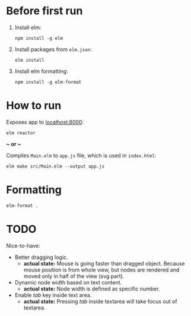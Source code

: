 # Before first run

1. Install elm:
   ```
   npm install -g elm
   ```
2. Install packages from `elm.json`:
   ```
   elm install
   ```
3. Install elm formatting:
    ```
    npm install -g elm-format
    ```

# How to run

Exposes app to [localhost:8000](http://localhost:8000):
```
elm reactor
```

**~ or ~**

Compiles `Main.elm` to `app.js` file, which is used in `index.html`:
```
elm make src/Main.elm --output app.js
```

# Formatting

```
elm-format .
```

# TODO

Nice-to-have:

- Better dragging logic.
  - **actual state:** Mouse is going faster than dragged object. Because mouse position is from whole view, but nodes are rendered and moved only in half of the view (svg part).
- Dynamic node width based on text content.
  - **actual state:** Node width is defined as specific number.
- Enable *tab* key inside text area.
  - **actual state:** Pressing *tab* inside textarea will take focus out of textarea.